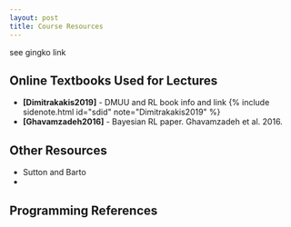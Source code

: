 ```yaml
---
layout: post
title: Course Resources
---
```


see gingko link

## Online Textbooks Used for Lectures
- **[Dimitrakakis2019]** - DMUU and RL book info and link {% include sidenote.html id="sdid" note="Dimitrakakis2019" %}
- **[Ghavamzadeh2016]** - Bayesian RL paper. Ghavamzadeh et al. 2016.

<!-- TODO add more resources for course -->

## Other Resources
- Sutton and Barto
- 

## Programming References

